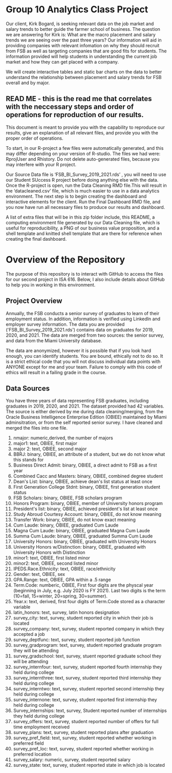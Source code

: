 # Group 10 Analytics Class Project
Our client, Kirk Bogard, is seeking relevant data on the job market and salary trends to better guide the farmer school of business. The question we are answering for Kirk is: What are the macro placement and salary trends we are seeing over the past three years? Our information will aid in providing companies with relevant infomation on why they should recruit from FSB as well as targeting companies that are good fits for students. The information provided will help students in understanding the current job market and how they can get placed with a company.

We will create interactive tables and static bar charts on the data to better understand the relationship between placement and salary trends for FSB overall and by major.

## READ ME - this is the read me that correlates with the neccessary steps and order of operations for reproduction of our results.

This document is meant to provide you with the capability to reproduce our results, give an explanation of all relevant files, and provide you with the proper order of operations. 

To start, in our R-project a few files were automatically generated, and this may differ depending on your version of R-studio. The files we had were: RprojUser and Rhistory. Do not delete auto-generated files, because you may interfere with your R project.

Our Source Data file is ‘FSB_BI_Survey_2019_2021.rds’ , you will need to use our Student SUccess R project before doing anything else with the data. Once the R-project is open, run the Data Cleaning RMD file.This will result in the ‘datacleaned.csv’ file, which is much easier to use in a data analytics environment. The next step is to begin creating the dashboard and interactive elements for the client. Run the Final Dashboard RMD file, and you now have run all necessary files to produce our results and dashboard.

A list of extra files that will be in this zip folder include, this README, a computing environment file generated by our Data Cleaning file, which is useful for reproducibility, a PNG of our business value proposition, and a shell template and knitted shell template that are there for reference when creating the final dashboard.


# Overview of the Repository

The purpose of this repository is to interact with GitHub to access the files for our second project in ISA 616.  Below, I also include details about GitHub to help you in working in this environment.

## Project Overview

Annually, the FSB conducts a senior survey of graduates to learn of their employment status.  In addition, information is verified using LinkedIn and employer survey information.  The data you are provided ('FSB_BI_Survey_2019_2021.rds') contains data on graduates for 2019, 2020, and 2021.  The data are merged from two sources:  the senior survey, and data from the Miami University database.  

The data are anonymized, however it is possible that if you look hard enough, you can identify students.  You are bound, ethically not to do so.  It is a strict ethical code that you will not discuss individual data points with ANYONE except for me and your team.  Failure to comply with this code of ethics will result in a failing grade in the course.  

## Data Sources

You have three years of data representing FSB graduates, including graduates in 2019, 2020, and 2021.  The dataset provided had 42 variables.  The source is either derived by me during data cleaning/merging, from the Oracle Business Intelligence Enterprise Edition (OBIEE) maintained by Miami adminsitration, or from the self reported senior survey.  I have cleaned and merged the files into one file.  

1.  nmajor: numeric,derived, the number of majors 
2.  major1: text, OBIEE, first major
3.  major 2: text, OBIEE, second major
4.  BBRJ: binary, OBIEE, an attribute of a student, but we do not know what this stands for
5.  Business Direct Admit: binary, OBIEE, a direct admit to FSB as a first year
6.  Combined Cacc and Masters: binary, OBIEE, combined degree student
7.  Dean's List: binary, OBIEE, achieve dean's list status at least once
8.  First Generation College Stdnt: binary, OBIEE, first generation student status
9.  FSB Scholars: binary, OBIEE, FSB scholars program
10.  Honors Program: binary, OBIEE, member of University honors program
11.  President's list: binary, OBIEE, achieved president's list at least once
12.  Study Abroud Courtesy Account: binary, OBIEE, do not know meaning
13.  Transfer Work: binary, OBIEE, do not know exact meaning
14.  Cum Laude: binary, OBIEE, graduated Cum Laude
15.  Magna Cum Laude: binary, OBIEE, graduated Magna Cum Laude
16.  Summa Cum Laude: binary, OBIEE, graduated Summa Cum Laude
17.  University Honors: binary, OBIEE, graduated with University Honors
18.  University Honors w/Distinction: binary, OBIEE, graduated with University Honors with Distinction
19.  minor1: text, OBIEE, first listed minor
20.  minor2: text, OBIEE, second listed minor
21.  IPEDS.Race.Ethnicity: text, OBIEE, race/ethnicity
22.  Gender: text, OBIEE, sex
23.  GPA.Range: text, OBIEE, GPA within a .5 range
24.  Term.Code: numberic, OBIEE, First four digits are the physcal year (beginning in July, e.g. July 2020 is FY 2021).  Last two digits is the term (10=fall, 15=winter, 20=spring, 30=summer).
25.  Year.x: text, derived, first four digits of Term.Code stored as a character variable
26.  latin_honors: text, survey, latin honors designation
27.  survey_city: text, survey, student reported city in which their job is located
28.  survey_company: text, survey, student reported company in which they accepted a job
29.  survey_deptfunc: text, survey, student reported job function
30.  survey_gradprogram: text, survey, student reported graduate program they will be attending
31.  survey_gradschool: text, survey, stuent reported graduate school they will be attending
32.  survey_internfour: text, survey, student reported fourth internship they held during college
33.  survey_internthree: text, survey, student reported third internship they held during college
34.  survey_interntwo: text, survey, student reported second internship they held during college
35.  survey_internone: text, survey, student reported first internship they held during college
36.  Survey_internships: text, survey, Student reported number of internships they held during college
37.  survey_offers: text, survey, student reported number of offers for full time employment received
38.  survey_plans: text, survey, student reported plans after graduation
39.  survey_pref_field: text, survey, student reported whether working in preferred field
40.  survey_pref_loc: text, survey, student reported whether working in preferred location
41.  survey_salary: numeric, survey, student reported salary
42.  survey_state: text, survey, student reported state in which job is located
